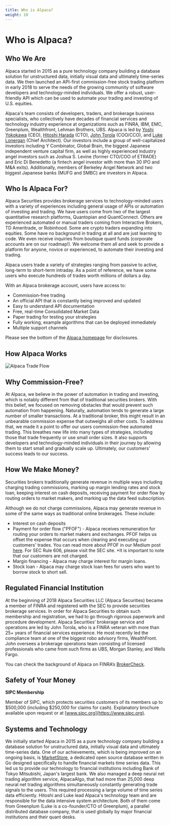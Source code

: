 ```yaml
---
title: Who is Alpaca?
weight: 10
---
```


# Who is Alpaca?

## Who We Are

Alpaca started in 2015 as a pure technology company building a database solution for unstructured data, initially 
visual data and ultimately time-series data. We then launched an API-first commission-free stock trading platform
in early 2018 to serve the needs of the growing community of software developers and technology-minded individuals. 
We offer a robust, user-friendly API which can be used to automate your trading and investing of U.S. equities.

Alpaca's team consists of developers, traders, and brokerage business specialists, who collectively have decades of
financial services and technology industry experience at organizations such as FINRA, IBM, EMC, Greenplum, 
Wealthfront, Lehman Brothers, UBS. Alpaca is led by [Yoshi Yokokawa](https://www.linkedin.com/in/yoshiyokokawa/) (CEO),
[Hitoshi Harada](https://www.linkedin.com/in/hitoshi-harada-02b01425/) (CTO), [John Torola](https://www.linkedin.com/in/johnttorola/) (COO/CCO), 
and [Luke Lonergan](https://www.linkedin.com/in/lukelonergan/) (Chief Architect). Our investors include a group of 
well-capitalized investors including Y Combinator, Global Brain, the biggest Japanese independent venture capital firm, as well as 
highly experienced industry angel investors such as Joshua S. Levine (former CTO/COO of ETRADE) and 
Eric Di Benedetto (a fintech angel investor with more than 30 IPO and M&A exits). Additionally, members of Berkeley 
Angel Network and two biggest Japanese banks (MUFG and SMBC) are investors in Alpaca.

## Who Is Alpaca For?

Alpaca Securities provides brokerage services to technology-minded users with a variety of experiences 
including general usage of APIs or automation of investing and trading. We have users come from two of 
the largest quantitative research platforms, Quantopian and QuantConnect. Others are experienced 
automated or manual traders coming from Interactive Brokers, TD Ameritrade, or Robinhood. Some are 
crypto traders expanding into equities. Some have no background in trading at all and are just learning 
to code. We even receive inquiries from boutique quant funds (corporate accounts are on our roadmap!). 
We welcome them all and seek to provide a platform for anyone, novice or experienced, to automate their 
investing and trading.

Alpaca users trade a variety of strategies ranging from passive to active, long-term to short-term intraday. 
As a point of reference, we have some users who execute hundreds of trades worth millions of dollars a day. 

With an Alpaca brokerage account, users have access to:

* Commission-free trading
* An official API that is constantly being improved and updated
* Easy to understand API documentation
* Free, real-time Consolidated Market Data
* Paper trading for testing your strategies
* Fully working, example algorithms that can be deployed immediately
* Multiple support channels

Please see the bottom of the [Alpaca homepage](https://alpaca.markets/) for disclosures.

## How Alpaca Works

![Alpaca Trade Flow](/images/trade-flow.png)

## Why Commission-Free?

At Alpaca, we believe in the power of automation in trading and investing, which is notably different from that of 
traditional securities brokers. With this belief, we focused on removing obstacles that would prevent such automation 
from happening. Naturally, automation tends to generate a large number of smaller transactions. At a traditional broker, 
this might result in an unbearable commission expense that outweighs all other costs. To address that, we 
made it a point to offer our users commission-free automated trading. This breathes new life into many 
types of strategies, including those that trade frequently or use small order sizes. It also supports 
developers and technology-minded individuals in their journey by allowing them to start small and 
gradually scale up. Ultimately, our customers' success leads to our success. 

## How We Make Money? 

Securities brokers traditionally generate revenue in multiple ways including charging trading commissions, marking 
up margin lending rates and stock loan, keeping interest on cash deposits, receiving payment for order flow by routing orders to 
market makers, and marking up the data feed subscription. 

Although we do not charge commissions, Alpaca may generate revenue in some of the same ways as traditional online 
brokerages. These include:

* Interest on cash deposits
* Payment for order flow ("PFOF") - Alpaca receives remuneration for routing your orders to
market makers and exchanges. PFOF helps us offset the expense that occurs when clearing and executing our
customers' trades. You can read more about PFOF in our Medium post 
[here](https://medium.com/automation-generation/commission-free-trading-is-it-helping-or-hurting-you-dc5fdc22ca6a).
For SEC Rule 606, please visit the SEC site. *It is important to note that our customers are not charged.
* Margin financing - Alpaca may charge interest for margin loans.
* Stock loan - Alpaca may charge stock loan fees for users who want to borrow stock to short sell.

## Regulated Financial Institution

At the beginning of 2018 Alpaca Securities LLC (Alpaca Securities) became a member of FINRA and registered 
with the SEC to provide securities brokerage services. In order for Alpaca Securities to obtain such 
membership and registration, we had to go through rigorous paperwork and procedure development. Alpaca 
Securities’ brokerage service and operations are led by John Torola, who is a FINRA veteran with more than 
25+ years of financial services experience. He most recently led the compliance team at one of the biggest 
robo advisory firms, WealthFront. John oversees a brokerage operations team consisting of licensed 
professionals who came from such firms as UBS, Morgan Stanley, and Wells Fargo.

You can check the background of Alpaca on FINRA’s [BrokerCheck](https://brokercheck.finra.org/firm/summary/288202).

## Safety of Your Money
**SIPC Membership**

Member of SIPC, which protects securities customers of its members up to $500,000 (including $250,000 for 
claims for cash). Explanatory brochure available upon request or at [www.sipc.org](https://www.sipc.org).

## Systems and Technology
We initially started Alpaca in 2015 as a pure technology company building a database solution for unstructured data, 
initially visual data and ultimately time-series data. One of our achievements, which is being improved on an ongoing 
basis, is [MarketStore](https://github.com/alpacahq/marketstore), a dedicated open source database written in Go designed 
specifically to handle financial markets time series data. This led us to provide our technology to financial 
institutions including Bank of Tokyo Mitsubishi, Japan's largest bank. We also managed a deep neural net trading 
algorithm service, AlpacaAlgo, that had more than 25,000 deep neural net trading algorithms simultaneously constantly 
generating trade signals to the users. This required processing a large volume of time series data efficiently. 
Hitoshi and Luke lead Alpaca's technology team and are responsible for the data intensive system architecture. 
Both of them come from Greenplum (Luke is a co-founder/CTO of Greenplum), a parallel distributed database company, 
that is used globally by major financial institutions and their quant desks.  
